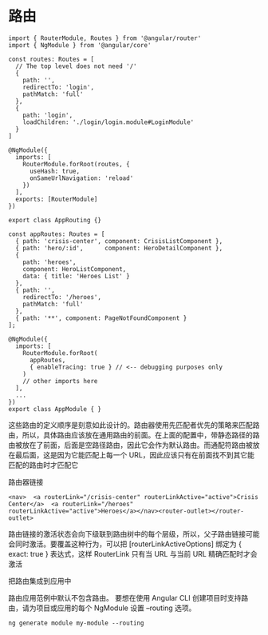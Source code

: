 # 路由

```
import { RouterModule, Routes } from '@angular/router'
import { NgModule } from '@angular/core'

const routes: Routes = [
  // The top level does not need '/'
  {
    path: '',
    redirectTo: 'login',
    pathMatch: 'full'
  },
  {
    path: 'login',
    loadChildren: './login/login.module#LoginModule'
  }
]

@NgModule({
  imports: [
    RouterModule.forRoot(routes, {
      useHash: true,
      onSameUrlNavigation: 'reload'
    })
  ],
  exports: [RouterModule]
})

export class AppRouting {}

```

```
const appRoutes: Routes = [
  { path: 'crisis-center', component: CrisisListComponent },
  { path: 'hero/:id',      component: HeroDetailComponent },
  {
    path: 'heroes',
    component: HeroListComponent,
    data: { title: 'Heroes List' }
  },
  { path: '',
    redirectTo: '/heroes',
    pathMatch: 'full'
  },
  { path: '**', component: PageNotFoundComponent }
];

@NgModule({
  imports: [
    RouterModule.forRoot(
      appRoutes,
      { enableTracing: true } // <-- debugging purposes only
    )
    // other imports here
  ],
  ...
})
export class AppModule { }
```

这些路由的定义顺序是刻意如此设计的。路由器使用先匹配者优先的策略来匹配路由，所以，具体路由应该放在通用路由的前面。在上面的配置中，带静态路径的路由被放在了前面，后面是空路径路由，因此它会作为默认路由。而通配符路由被放在最后面，这是因为它能匹配上每一个 URL，因此应该只有在前面找不到其它能匹配的路由时才匹配它

路由器链接

```
<nav>  <a routerLink="/crisis-center" routerLinkActive="active">Crisis Center</a>  <a routerLink="/heroes" routerLinkActive="active">Heroes</a></nav><router-outlet></router-outlet>
```

路由链接的激活状态会向下级联到路由树中的每个层级，所以，父子路由链接可能会同时激活。要覆盖这种行为，可以把 [routerLinkActiveOptions] 绑定为 { exact: true } 表达式，这样 RouterLink 只有当 URL 与当前 URL 精确匹配时才会激活

把路由集成到应用中

路由应用范例中默认不包含路由。 要想在使用 Angular CLI 创建项目时支持路由，请为项目或应用的每个 NgModule 设置 –routing 选项。

```
ng generate module my-module --routing
```